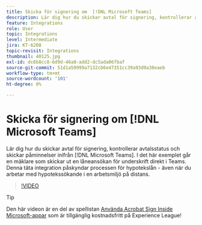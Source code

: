 ```yaml
---
title: Skicka för signering om  [!DNL Microsoft Teams]
description: Lär dig hur du skickar avtal för signering, kontrollerar avtalsstatus och skickar påminnelser inifrån [!DNL Microsoft Teams]
feature: Integrations
role: User
topic: Integrations
level: Intermediate
jira: KT-6208
topic-revisit: Integrations
thumbnail: 40125.jpg
exl-id: dc6b8cc8-6d9d-46a0-add2-dc5ada06fbaf
source-git-commit: 51d1a59999a7132cb6e47351cc39a93d9a38eaeb
workflow-type: tm+mt
source-wordcount: '101'
ht-degree: 0%

---
```


# Skicka för signering om [!DNL Microsoft Teams]

Lär dig hur du skickar avtal för signering, kontrollerar avtalsstatus och skickar påminnelser inifrån [!DNL Microsoft Teams]. I det här exemplet går en mäklare som skickar ut en låneansökan för underskrift direkt i Teams. Denna täta integration påskyndar processen för hypotekslån - även när du arbetar med hypotekssökande i en arbetsmiljö på distans.

>[!VIDEO](https://video.tv.adobe.com/v/346545?quality=12&learn=on&hidetitle=true)

>[!TIP]
>
>Den här videon är en del av spellistan [Använda Acrobat Sign Inside Microsoft-appar](https://experienceleague.adobe.com/en/playlists/acrobat-sign-integrate-microsoft-apps) som är tillgänglig kostnadsfritt på Experience League!
